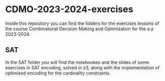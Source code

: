 # CDMO-2023-2024-exercises

Inside this repository you can find the folders for the exercises lessons of the course Combinatorial Decision Making and Optimization for the a.y. 2023-2024. 

## SAT 

In the SAT folder you will find the notebookes and the slides of some exercises in SAT encoding, solved in z3, along with the implementation of optimized encoding for the cardinality constraints. 

<!-- ## SMT

In the SMT folder you will find some exercises solved through z3 solver and written in smtlib. There is also a python script to generate a smtlib file. 

## MIP 

The MIP folder contains some basic exercises written in minizinc and solved with different solvers, to prove the efficiency of them with different encodings.  -->

